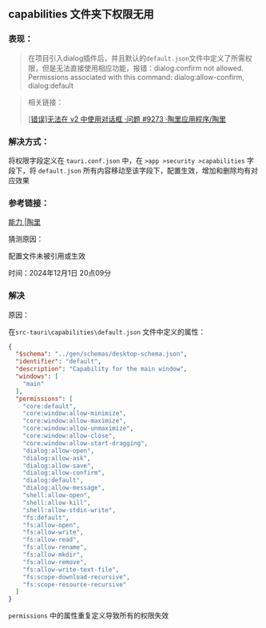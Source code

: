 ## capabilities 文件夹下权限无用

### 表现：

> 在项目引入dialog插件后，并且默认的`default.json`文件中定义了所需权限，但是无法直接使用相应功能，报错：dialog.confirm not allowed. Permissions associated with this command: dialog:allow-confirm, dialog:default



> 相关链接：
>
> [[错误\]无法在 v2 中使用对话框 ·问题 #9273 ·陶里应用程序/陶里](https://github.com/tauri-apps/tauri/issues/9273)



### 解决方式：

将权限字段定义在 `tauri.conf.json` 中，在 `>app >security >capabilities` 字段下，将 `default.json` 所有内容移动至该字段下，配置生效，增加和删除均有对应效果

### 参考链接：

[能力 |陶里](https://v2.tauri.app/security/capabilities/)



猜测原因：

配置文件未被引用或生效



时间：2024年12月1日 20点09分



### 解决

原因：

在`src-tauri\capabilities\default.json` 文件中定义的属性：
```json
{
  "$schema": "../gen/schemas/desktop-schema.json",
  "identifier": "default",
  "description": "Capability for the main window",
  "windows": [
    "main"
  ],
  "permissions": [
    "core:default",
    "core:window:allow-minimize",
    "core:window:allow-maximize",
    "core:window:allow-unmaximize",
    "core:window:allow-close",
    "core:window:allow-start-dragging",
    "dialog:allow-open",
    "dialog:allow-ask",
    "dialog:allow-save",
    "dialog:allow-confirm",
    "dialog:default",
    "dialog:allow-message",
    "shell:allow-open",
    "shell:allow-kill",
    "shell:allow-stdin-write",
    "fs:default",
    "fs:allow-open",
    "fs:allow-write",
    "fs:allow-read",
    "fs:allow-rename",
    "fs:allow-mkdir",
    "fs:allow-remove",
    "fs:allow-write-text-file",
    "fs:scope-download-recursive",
    "fs:scope-resource-recursive"
  ]
}
```

`permissions` 中的属性重复定义导致所有的权限失效